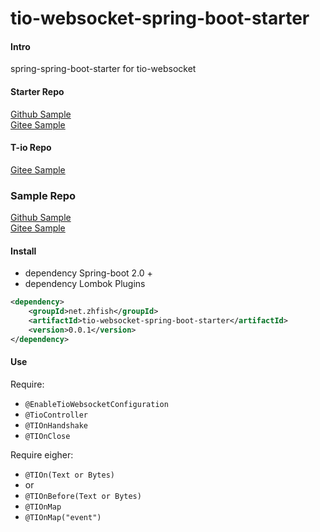 # tio-websocket-spring-boot-starter

#### Intro
spring-spring-boot-starter for tio-websocket  

#### Starter Repo
[Github Sample](https://github.com/zhfish/tio-websocket-spring-boot-starter)  
[Gitee Sample](https://gitee.com/zhfish/tio-websocket-spring-boot-starter)

#### T-io Repo
[Gitee Sample](https://gitee.com/tywo45/t-io)

### Sample Repo
[Github Sample](https://github.com/zhfish/tio-websocket-spring-boot-starter/tree/master/sample)  
[Gitee Sample](https://gitee.com/zhfish/tio-websocket-spring-boot-starter/tree/master/sample)

#### Install
- dependency Spring-boot 2.0 +
- dependency Lombok Plugins
```xml
<dependency>
    <groupId>net.zhfish</groupId>
    <artifactId>tio-websocket-spring-boot-starter</artifactId>
    <version>0.0.1</version>
</dependency>
```

#### Use

Require:
- `@EnableTioWebsocketConfiguration`
- `@TioController`
- `@TIOnHandshake`
- `@TIOnClose`

Require eigher:
- `@TIOn(Text or Bytes)`
- or
- `@TIOnBefore(Text or Bytes)`
- `@TIOnMap`
- `@TIOnMap("event")`


